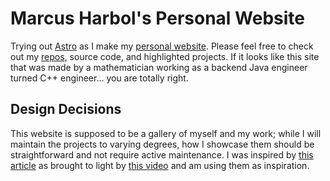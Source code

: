 # Marcus Harbol's Personal Website
Trying out [Astro](https://astro.build/) as I make my [personal website](https://mharbol.github.io/).
Please feel free to check out my [repos](https://github.com/mharbol?tab=repositories),
source code, and highlighted projects.
If it looks like this site that was made by a mathematician working as a backend Java engineer
turned C++ engineer... you are totally right.

## Design Decisions
This website is supposed to be a gallery of myself and my work;
while I will maintain the projects to varying degrees,
how I showcase them should be straightforward and not require active maintenance.
I was inspired by [this article](https://jakelazaroff.com/words/web-components-will-outlive-your-javascript-framework/)
as brought to light by [this video](https://www.youtube.com/watch?v=1vF6puwX3bE) and am using them as inspiration.
